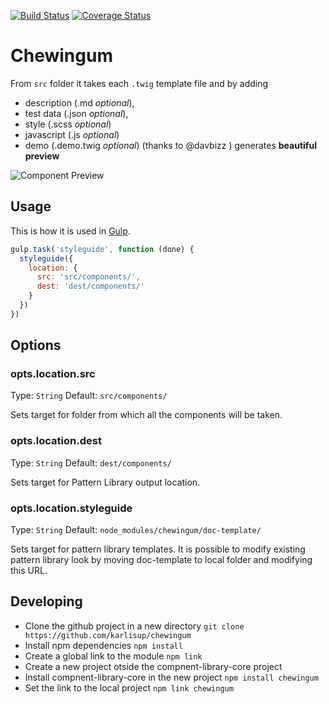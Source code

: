[![Build Status](https://travis-ci.org/karlisup/chewingum.svg?branch=master)](https://travis-ci.org/karlisup/chewingum)
[![Coverage Status](https://coveralls.io/repos/github/karlisup/chewingum/badge.svg?branch=master)](https://coveralls.io/github/karlisup/chewingum?branch=master)

# Chewingum
From `src` folder it takes each `.twig` template file and by adding 
* description (.md *optional*),
* test data (.json *optional*),
* style (.scss *optional*)
* javascript (.js *optional*)
* demo (.demo.twig *optional*) (thanks to @davbizz )
generates **beautiful preview**

![Component Preview](http://www.neteye-blog.com/wp-content/uploads/2016/08/notification.png)

## Usage
This is how it is used in [Gulp](http://gulpjs.com/).
```javascript
gulp.task('styleguide', function (done) {
  styleguide({
    location: {
      src: 'src/components/',
      dest: 'dest/components/'
    }
  })
})
```

## Options
### opts.location.src
Type: `String` Default: `src/components/`

Sets target for folder from which all the components will be taken.


### opts.location.dest
Type: `String` Default: `dest/components/`

Sets target for Pattern Library output location.


### opts.location.styleguide
Type: `String` Default: `node_modules/chewingum/doc-template/`

Sets target for pattern library templates. It is possible to modify existing pattern library look by moving doc-template to local folder and modifying this URL.



## Developing

 - Clone the github project in a new directory `git clone https://github.com/karlisup/chewingum`
 - Install npm dependencies `npm install`
 - Create a global link to the module `npm link`
 - Create a new project otside the compnent-library-core project
 - Install compnent-library-core in the new project `npm install chewingum`
 - Set the link to the local project `npm link chewingum`


